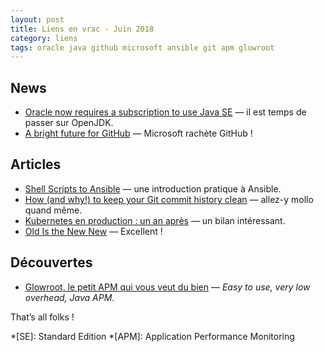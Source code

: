 ```yaml
---
layout: post
title: Liens en vrac - Juin 2018
category: liens
tags: oracle java github microsoft ansible git apm glowroot
---
```


## News

* [Oracle now requires a subscription to use Java SE](https://www.javaworld.com/article/3284081/oracle-now-requires-a-subscription-to-use-java-se.html)
  — il est temps de passer sur OpenJDK.
* [A bright future for GitHub](https://github.blog/2018-06-04-github-microsoft/)
  — Microsoft rachète GitHub !

## Articles

* [Shell Scripts to Ansible](https://www.ansible.com/blog/shell-scripts-to-ansible)
  — une introduction pratique à Ansible.
* [How (and why!) to keep your Git commit history clean](https://about.gitlab.com/blog/2018/06/07/keeping-git-commit-history-clean/)
  — allez-y mollo quand même.
* [Kubernetes en production : un an après](https://www.youtube.com/watch?v=A_hAH_yXS2w&feature=youtu.be)
  — un bilan intéressant.
* [Old Is the New New](https://www.youtube.com/watch?v=AbgsfeGvg3E&feature=youtu.be)
  — Excellent !

## Découvertes

* [Glowroot, le petit APM qui vous veut du bien](https://www.youtube.com/watch?v=j5o4bETXoPo)
  — _Easy to use, very low overhead, Java APM_.

That’s all folks !

*[SE]: Standard Edition
*[APM]: Application Performance Monitoring
